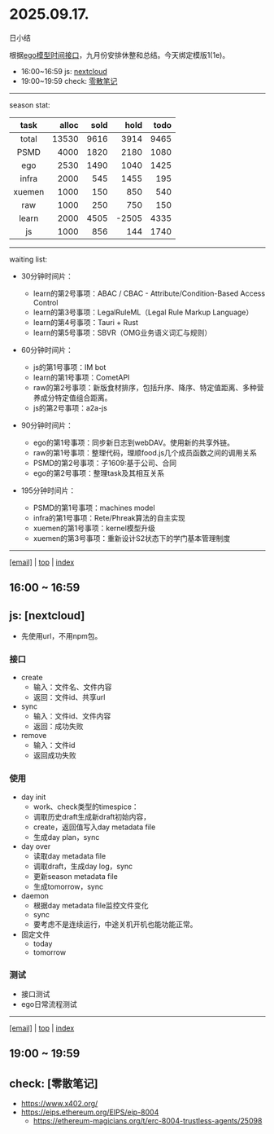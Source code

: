 # 2025.09.17.
日小结

<a id="top"></a>
根据[ego模型时间接口](https://gitee.com/hyg/blog/blob/master/timeflow.md)，九月份安排休整和总结。今天绑定模版1(1e)。

<a id="index"></a>
- 16:00~16:59	js: [nextcloud](#20250917160000)
- 19:00~19:59	check: [零散笔记](#20250917190000)

---
season stat:

| task | alloc | sold | hold | todo |
| :---: | ---: | ---: | ---: | ---: |
| total | 13530 | 9616 | 3914 | 9465 |
| PSMD | 4000 | 1820 | 2180 | 1080 |
| ego | 2530 | 1490 | 1040 | 1425 |
| infra | 2000 | 545 | 1455 | 195 |
| xuemen | 1000 | 150 | 850 | 540 |
| raw | 1000 | 250 | 750 | 150 |
| learn | 2000 | 4505 | -2505 | 4335 |
| js | 1000 | 856 | 144 | 1740 |

---
waiting list:


- 30分钟时间片：
  - learn的第2号事项：ABAC / CBAC - Attribute/Condition-Based Access Control
  - learn的第3号事项：LegalRuleML（Legal Rule Markup Language）
  - learn的第4号事项：Tauri + Rust
  - learn的第5号事项：SBVR（OMG业务语义词汇与规则）

- 60分钟时间片：
  - js的第1号事项：IM bot
  - learn的第1号事项：CometAPI
  - raw的第2号事项：新版食材排序，包括升序、降序、特定值距离、多种营养成分特定值组合距离。
  - js的第2号事项：a2a-js

- 90分钟时间片：
  - ego的第1号事项：同步新日志到webDAV。使用新的共享外链。
  - raw的第1号事项：整理代码，理顺food.js几个成员函数之间的调用关系
  - PSMD的第2号事项：子1609:基于公司、合同
  - ego的第2号事项：整理task及其相互关系

- 195分钟时间片：
  - PSMD的第1号事项：machines model
  - infra的第1号事项：Rete/Phreak算法的自主实现
  - xuemen的第1号事项：kernel模型升级
  - xuemen的第3号事项：重新设计S2状态下的学门基本管理制度

---
<a href="mailto:huangyg@mars22.com?subject=关于2025.09.17.[nextcloud]任务&body=日期: 2025.09.17.%0D%0A序号: 5%0D%0A手稿:../../draft/2025/20250917.01.md%0D%0A---请勿修改邮件主题及以上内容 从下一行开始写您的想法---%0D%0A">[email]</a> | [top](#top) | [index](#index)
<a id="20250917160000"></a>
## 16:00 ~ 16:59
## js: [nextcloud]

- 先使用url，不用npm包。

### 接口

- create
	- 输入：文件名、文件内容
	- 返回：文件id、共享url
- sync
	- 输入：文件id、文件内容
	- 返回：成功失败
- remove
	- 输入：文件id
	- 返回成功失败

### 使用

- day init
	- work、check类型的timespice：
	- 调取历史draft生成新draft初始内容，
	- create，返回值写入day metadata file
	- 生成day plan，sync
- day over
	- 读取day metadata file
	- 调取draft，生成day log，sync
	- 更新season metadata file
	- 生成tomorrow，sync
- daemon
	- 根据day metadata file监控文件变化
	- sync
	- 要考虑不是连续运行，中途关机开机也能功能正常。
- 固定文件
	- today
	- tomorrow

### 测试

- 接口测试
- ego日常流程测试

---
<a href="mailto:huangyg@mars22.com?subject=关于2025.09.17.[无名任务]任务&body=日期: 2025.09.17.%0D%0A序号: 7%0D%0A手稿:../../draft/2025/20250917.02.md%0D%0A---请勿修改邮件主题及以上内容 从下一行开始写您的想法---%0D%0A">[email]</a> | [top](#top) | [index](#index)
<a id="20250917190000"></a>
## 19:00 ~ 19:59
## check: [零散笔记]

- https://www.x402.org/
- https://eips.ethereum.org/EIPS/eip-8004
	- https://ethereum-magicians.org/t/erc-8004-trustless-agents/25098
